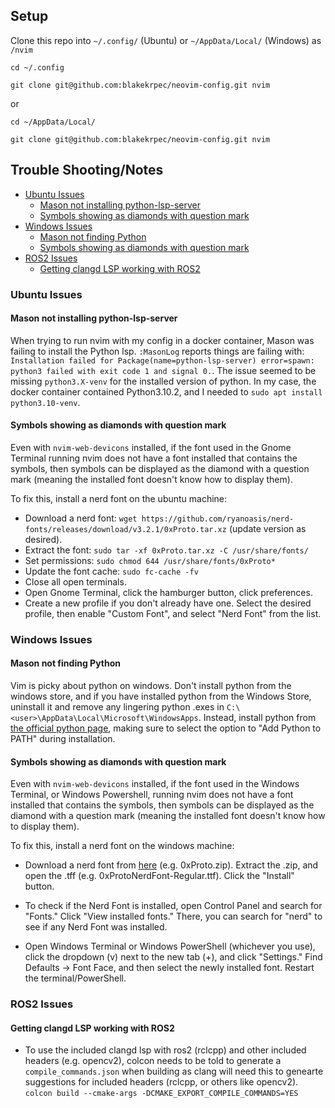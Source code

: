 ## **Setup**

Clone this repo into `~/.config/` (Ubuntu) or `~/AppData/Local/` (Windows) as `/nvim`

`cd ~/.config`

`git clone git@github.com:blakekrpec/neovim-config.git nvim`

or 

`cd ~/AppData/Local/`

`git clone git@github.com:blakekrpec/neovim-config.git nvim`

## **Trouble Shooting/Notes**

- [Ubuntu Issues](#ubuntu-issues)
  - [Mason not installing python-lsp-server](#mason-not-installing-python-lsp-server)
  - [Symbols showing as diamonds with question mark](#symbols-showing-as-diamonds-with-question-mark)
- [Windows Issues](#windows-issues)
  - [Mason not finding Python](#mason-not-finding-python)
  - [Symbols showing as diamonds with question mark](#symbols-showing-as-diamonds-with-question-mark-1)
- [ROS2 Issues](#ros2-issues)
  - [Getting clangd LSP working with ROS2](#getting-clangd-lsp-working-with-ros2)

### **Ubuntu Issues**

#### **Mason not installing python-lsp-server**
When trying to run nvim with my config in a docker container, Mason was failing to install the Python lsp. `:MasonLog` reports things are failing with: `Installation failed for Package(name=python-lsp-server) error=spawn: python3 failed with exit code 1 and signal 0.`. The issue seemed to be missing `python3.X-venv` for the installed version of python. In my case, the docker container contained Python3.10.2, and I needed to `sudo apt install python3.10-venv`.

#### **Symbols showing as diamonds with question mark**
Even with `nvim-web-devicons` installed, if the font used in the Gnome Terminal running nvim does not have a font installed that contains the symbols, then symbols can be displayed as the diamond with a question mark (meaning the installed font doesn't know how to display them).

To fix this, install a nerd font on the ubuntu machine:
* Download a nerd font: `wget https://github.com/ryanoasis/nerd-fonts/releases/download/v3.2.1/0xProto.tar.xz` (update version as desired).
* Extract the font: `sudo tar -xf 0xProto.tar.xz -C /usr/share/fonts/`
* Set permissions: `sudo chmod 644 /usr/share/fonts/0xProto*`
* Update the font cache: `sudo fc-cache -fv`
* Close all open terminals.
* Open Gnome Terminal, click the hamburger button, click preferences.
* Create a new profile if you don't already have one. Select the desired profile, then enable "Custom Font", and select "Nerd Font" from the list.

### **Windows Issues**

#### **Mason not finding Python**
Vim is picky about python on windows. Don't install python from the windows store, and if you have installed python from the Windows Store, uninstall it and remove any lingering python .exes in `C:\<user>\AppData\Local\Microsoft\WindowsApps`. Instead, install python from [the official python page](https://www.python.org/downloads/), making sure to select the option to "Add Python to PATH" during installation.

#### **Symbols showing as diamonds with question mark**
Even with `nvim-web-devicons` installed, if the font used in the Windows Terminal, or Windows Powershell, running nvim does not have a font installed that contains the symbols, then symbols can be displayed as the diamond with a question mark (meaning the installed font doesn't know how to display them).

To fix this, install a nerd font on the windows machine:

* Download a nerd font from [here](https://github.com/ryanoasis/nerd-fonts/releases) (e.g. 0xProto.zip). Extract the .zip, and open the .tff (e.g. 0xProtoNerdFont-Regular.ttf). Click the "Install" button. 

* To check if the Nerd Font is installed, open Control Panel and search for "Fonts." Click "View installed fonts." There, you can search for "nerd" to see if any Nerd Font was installed.

* Open Windows Terminal or Windows PowerShell (whichever you use), click the dropdown (v) next to the new tab (+), and click "Settings." Find Defaults -> Font Face, and then select the newly installed font. Restart the terminal/PowerShell.

### **ROS2 Issues**
#### **Getting clangd LSP working with ROS2**
* To use the included clangd lsp with ros2 (rclcpp) and other included headers (e.g. opencv2), colcon needs to be told to generate a `compile_commands.json` when building as clang will need this to genearte suggestions for included headers (rclcpp, or others like opencv2).
`colcon build --cmake-args -DCMAKE_EXPORT_COMPILE_COMMANDS=YES`
